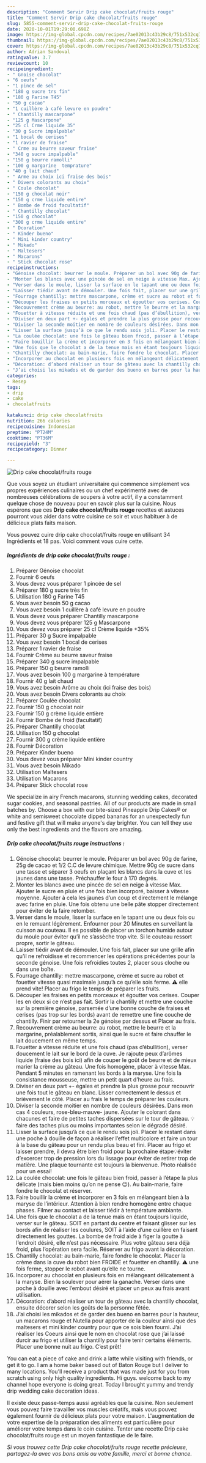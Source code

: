 ```yaml
---
description: "Comment Servir Drip cake chocolat/fruits rouge"
title: "Comment Servir Drip cake chocolat/fruits rouge"
slug: 5855-comment-servir-drip-cake-chocolat-fruits-rouge
date: 2020-10-01T19:29:00.698Z
image: https://img-global.cpcdn.com/recipes/7ae02013c43b29c8/751x532cq70/drip-cake-chocolatfruits-rouge-photo-principale-de-la-recette.jpg
thumbnail: https://img-global.cpcdn.com/recipes/7ae02013c43b29c8/751x532cq70/drip-cake-chocolatfruits-rouge-photo-principale-de-la-recette.jpg
cover: https://img-global.cpcdn.com/recipes/7ae02013c43b29c8/751x532cq70/drip-cake-chocolatfruits-rouge-photo-principale-de-la-recette.jpg
author: Adrian Sandoval
ratingvalue: 3.7
reviewcount: 10
recipeingredient:
- " Gnoise chocolat"
- "6 oeufs"
- "1 pince de sel"
- "180 g sucre trs fin"
- "180 g Farine T45"
- "50 g cacao"
- "1 cuillère à café levure en poudre"
- " Chantilly mascarpone"
- "125 g Mascarpone"
- "25 cl Crme liquide 35"
- "30 g Sucre impalpable"
- "1 bocal de cerises"
- "1 ravier de fraise"
- " Crme au beurre saveur fraise"
- "340 g sucre impalpable"
- "150 g beurre ramolli"
- "100 g margarine  temprature"
- "40 g lait chaud"
- " Arme au choix ici fraise des bois"
- " Divers colorants au choix"
- " Coule chocolat"
- "150 g chocolat noir"
- "150 g crme liquide entire"
- " Bombe de froid facultatif"
- " Chantilly chocolat"
- "150 g chocolat"
- "300 g crme liquide entire"
- " Dcoration"
- " Kinder bueno"
- " Mini kinder country"
- " Mikado"
- " Maltesers"
- " Macarons"
- " Stick chocolat rose"
recipeinstructions:
- "Génoise chocolat: beurrer le moule. Préparer un bol avec 90g de farine, 25g de cacao et 1/2 C.C de levure chimique. Mettre 90g de sucre dans une tasse et séparer 3 oeufs en plaçant les blancs dans la cuve et les jaunes dans une tasse. Préchauffer le four à 170 degrés."
- "Monter les blancs avec une pincée de sel en neige à vitesse Max. Ajouter le sucre en pluie et une fois bien incorporé, baisser à vitesse moyenne. Ajouter à cela les jaunes d’un coup et directement le mélange avec farine en pluie. Une fois obtenu une belle pâte stopper directement pour éviter de la faire retomber."
- "Verser dans le moule, lisser la surface en le tapant une ou deux fois ou en le remuant légèrement. Enfourner pour 20 Minutes en surveillant la cuisson au couteau. Il es possible de placer un torchon humide autour du moule pour éviter qu’il ne s’assèche trop vite. Si le couteau ressort propre, sortir le gâteau."
- "Laisser tiédir avant de démouler. Une fois fait, placer sur une grille afin qu’il ne refroidisse et recommencer les opérations précédentes pour la seconde génoise. Une fois refroidies toutes 2, placer sous cloche ou dans une boîte."
- "Fourrage chantilly: mettre mascarpone, crème et sucre au robot et fouetter vitesse quasi maximale jusqu’à ce qu’elle sois ferme. ⚠️ elle prend vite! Placer au frigo le temps de préparer les fruits."
- "Découper les fraises en petits morceaux et égoutter vos cerises. Couper les en deux si ce n’est pas fait. Sortir la chantilly et mettre une couche sur la première génoise, parsemée d’une bonne couche de fraises et cerises (pas trop sur les bords) avant de remettre une fine couche de chantilly. Finir par retourner la 2e génoise par dessus et Placer au frais."
- "Recouvrement crème au beurre: au robot, mettre le beurre et la margarine, préalablement sortis, ainsi que le sucre et faire chauffer le lait doucement en même temps."
- "Fouetter à vitesse réduite et une fois chaud (pas d’ébullition), verser doucement le lait sur le bord de la cuve. Je rajoute peux d’arômes liquide (fraise des bois ici) afin de couper le goût de beurre et de mieux marier la crème au gâteau. Une fois homogène, placer à vitesse Max. Pendant 5 minutes en ramenant les bords à la maryse. Une fois la consistance mousseuse, mettre un petit quart d’heure au frais."
- "Diviser en deux part +- égales et prendre la plus grosse pour recouvrir une fois tout le gâteau en blanc. Lisser correctement le dessus et brièvement le côté. Placer au frais le temps de préparer les couleurs."
- "Diviser la seconde moitier en nombre de couleurs désirées. Dans mon cas 4 couleurs, rose-bleu-mauve- jaune. Ajouter le colorant dans chacunes et faire de petites taches dispersées sur le tour de gâteau. 💡 faire des taches plus ou moins importantes selon le dégradé désiré."
- "Lisser la surface jusqu’à ce que le rendu sois joli. Placer le restant dans une poche à douille de façon à réaliser l’effet multicolore et faire un tour à la base du gâteau pour un rendu plus beau et fini. Placer au frigo et laisser prendre, il devra être bien froid pour la prochaine étape💡éviter d’excercer trop de pression lors du lissage pour éviter de retirer trop de matière. Une plaque tournante est toujours la bienvenue. Photo réalisée pour un essai!"
- "La coulée chocolat: une fois le gâteau bien froid, passer à l’étape la plus délicate (mais bien moins qu’on ne pense 😉). Au bain-marie, faire fondre le chocolat et réserver."
- "Faire bouillir la crème et incorporer en 3 fois en mélangeant bien à la maryse de l’intérieur. Attention à bien rendre homogène entre chaque phases. Filmer au contact et laisser tiédir à température ambiante."
- "Une fois que le chocolat a de la tenue mais en étant toujours liquide, verser sur le gâteau. SOIT en partant du centre et faisant glisser sur les bords afin de réaliser les coulures, SOIT à l’aide d’une cuillère en faisant directement les gouttes. La bombe de froid aide à figer la goutte à l’endroit désiré, elle n’est pas nécessaire. Plus votre gâteau sera déjà froid, plus l’opération sera facile. Réserver au frigo avant la décoration."
- "Chantilly chocolat: au bain-marie, faire fondre le chocolat. Placer la crème dans la cuve du robot bien FROIDE et fouetter en chantilly. ⚠️ une fois ferme, stopper le robot avant qu’elle ne tourne."
- "Incorporer au chocolat en plusieurs fois en mélangeant délicatement à la maryse. Bien la soulever pour aérer la ganache. Verser dans une poche à douille avec l’embout désiré et placer un peux au frais avant utilisation."
- "Décoration: d’abord réaliser un tour de gâteau avec la chantilly chocolat, ensuite décorer selon les goûts de la personne fêtée."
- "J’ai choisi les mikados et de garder des bueno en barres pour la hauteur, un macarons rouge et Nutella pour apporter de la couleur ainsi que des maltesers et mini kinder country pour que ce sois bien fourni. J’ai réaliser les Coeurs ainsi que le nom en chocolat rose que j’ai laissé durcir au frigo et utiliser la chantilly pour faire tenir certains éléments. Placer une bonne nuit au frigo. C’est prêt!"
categories:
- Resep
tags:
- drip
- cake
- chocolatfruits

katakunci: drip cake chocolatfruits 
nutrition: 266 calories
recipecuisine: Indonesian
preptime: "PT24M"
cooktime: "PT36M"
recipeyield: "3"
recipecategory: Dinner

---
```



![Drip cake chocolat/fruits rouge](https://img-global.cpcdn.com/recipes/7ae02013c43b29c8/751x532cq70/drip-cake-chocolatfruits-rouge-photo-principale-de-la-recette.jpg)

Que vous soyez un étudiant universitaire qui commence simplement vos propres expériences culinaires ou un chef expérimenté avec de nombreuses célébrations de soupers à votre actif, il y a constamment quelque chose de nouveau pour en savoir plus sur la cuisine. Nous espérons que ces <strong> Drip cake chocolat/fruits rouge </strong> recettes et astuces pourront vous aider dans votre cuisine ce soir et vous habituer à de délicieux plats faits maison.

<!--inarticleads1-->

Vous pouvez cuire drip cake chocolat/fruits rouge en utilisant 34 Ingrédients et 18 pas. Voici comment vous cuire cette.

##### Ingrédients de drip cake chocolat/fruits rouge :

1. Préparer  Génoise chocolat
1. Fournir 6 oeufs
1. Vous devez vous préparer 1 pincée de sel
1. Préparer 180 g sucre très fin
1. Utilisation 180 g Farine T45
1. Vous avez besoin 50 g cacao
1. Vous avez besoin 1 cuillère à café levure en poudre
1. Vous devez vous préparer  Chantilly mascarpone
1. Vous devez vous préparer 125 g Mascarpone
1. Vous devez vous préparer 25 cl Crème liquide +35%
1. Préparer 30 g Sucre impalpable
1. Vous avez besoin 1 bocal de cerises
1. Préparer 1 ravier de fraise
1. Fournir  Crème au beurre saveur fraise
1. Préparer 340 g sucre impalpable
1. Préparer 150 g beurre ramolli
1. Vous avez besoin 100 g margarine à température
1. Fournir 40 g lait chaud
1. Vous avez besoin  Arôme au choix (ici fraise des bois)
1. Vous avez besoin  Divers colorants au choix
1. Préparer  Coulée chocolat
1. Fournir 150 g chocolat noir
1. Fournir 150 g crème liquide entière
1. Fournir  Bombe de froid (facultatif)
1. Préparer  Chantilly chocolat
1. Utilisation 150 g chocolat
1. Fournir 300 g crème liquide entière
1. Fournir  Décoration
1. Préparer  Kinder bueno
1. Vous devez vous préparer  Mini kinder country
1. Vous avez besoin  Mikado
1. Utilisation  Maltesers
1. Utilisation  Macarons
1. Préparer  Stick chocolat rose


We specialize in airy French macarons, stunning wedding cakes, decorated sugar cookies, and seasonal pastries. All of our products are made in small batches by. Choose a box with our bite-sized Pineapple Drip Cakes® or white and semisweet chocolate dipped bananas for an unexpectedly fun and festive gift that will make anyone&#39;s day brighter. You can tell they use only the best ingredients and the flavors are amazing. 

<!--inarticleads2-->

##### Drip cake chocolat/fruits rouge instructions :

1. Génoise chocolat: beurrer le moule. Préparer un bol avec 90g de farine, 25g de cacao et 1/2 C.C de levure chimique. Mettre 90g de sucre dans une tasse et séparer 3 oeufs en plaçant les blancs dans la cuve et les jaunes dans une tasse. Préchauffer le four à 170 degrés.
1. Monter les blancs avec une pincée de sel en neige à vitesse Max. Ajouter le sucre en pluie et une fois bien incorporé, baisser à vitesse moyenne. Ajouter à cela les jaunes d’un coup et directement le mélange avec farine en pluie. Une fois obtenu une belle pâte stopper directement pour éviter de la faire retomber.
1. Verser dans le moule, lisser la surface en le tapant une ou deux fois ou en le remuant légèrement. Enfourner pour 20 Minutes en surveillant la cuisson au couteau. Il es possible de placer un torchon humide autour du moule pour éviter qu’il ne s’assèche trop vite. Si le couteau ressort propre, sortir le gâteau.
1. Laisser tiédir avant de démouler. Une fois fait, placer sur une grille afin qu’il ne refroidisse et recommencer les opérations précédentes pour la seconde génoise. Une fois refroidies toutes 2, placer sous cloche ou dans une boîte.
1. Fourrage chantilly: mettre mascarpone, crème et sucre au robot et fouetter vitesse quasi maximale jusqu’à ce qu’elle sois ferme. ⚠️ elle prend vite! Placer au frigo le temps de préparer les fruits.
1. Découper les fraises en petits morceaux et égoutter vos cerises. Couper les en deux si ce n’est pas fait. Sortir la chantilly et mettre une couche sur la première génoise, parsemée d’une bonne couche de fraises et cerises (pas trop sur les bords) avant de remettre une fine couche de chantilly. Finir par retourner la 2e génoise par dessus et Placer au frais.
1. Recouvrement crème au beurre: au robot, mettre le beurre et la margarine, préalablement sortis, ainsi que le sucre et faire chauffer le lait doucement en même temps.
1. Fouetter à vitesse réduite et une fois chaud (pas d’ébullition), verser doucement le lait sur le bord de la cuve. Je rajoute peux d’arômes liquide (fraise des bois ici) afin de couper le goût de beurre et de mieux marier la crème au gâteau. Une fois homogène, placer à vitesse Max. Pendant 5 minutes en ramenant les bords à la maryse. Une fois la consistance mousseuse, mettre un petit quart d’heure au frais.
1. Diviser en deux part +- égales et prendre la plus grosse pour recouvrir une fois tout le gâteau en blanc. Lisser correctement le dessus et brièvement le côté. Placer au frais le temps de préparer les couleurs.
1. Diviser la seconde moitier en nombre de couleurs désirées. Dans mon cas 4 couleurs, rose-bleu-mauve- jaune. Ajouter le colorant dans chacunes et faire de petites taches dispersées sur le tour de gâteau. 💡 faire des taches plus ou moins importantes selon le dégradé désiré.
1. Lisser la surface jusqu’à ce que le rendu sois joli. Placer le restant dans une poche à douille de façon à réaliser l’effet multicolore et faire un tour à la base du gâteau pour un rendu plus beau et fini. Placer au frigo et laisser prendre, il devra être bien froid pour la prochaine étape💡éviter d’excercer trop de pression lors du lissage pour éviter de retirer trop de matière. Une plaque tournante est toujours la bienvenue. Photo réalisée pour un essai!
1. La coulée chocolat: une fois le gâteau bien froid, passer à l’étape la plus délicate (mais bien moins qu’on ne pense 😉). Au bain-marie, faire fondre le chocolat et réserver.
1. Faire bouillir la crème et incorporer en 3 fois en mélangeant bien à la maryse de l’intérieur. Attention à bien rendre homogène entre chaque phases. Filmer au contact et laisser tiédir à température ambiante.
1. Une fois que le chocolat a de la tenue mais en étant toujours liquide, verser sur le gâteau. SOIT en partant du centre et faisant glisser sur les bords afin de réaliser les coulures, SOIT à l’aide d’une cuillère en faisant directement les gouttes. La bombe de froid aide à figer la goutte à l’endroit désiré, elle n’est pas nécessaire. Plus votre gâteau sera déjà froid, plus l’opération sera facile. Réserver au frigo avant la décoration.
1. Chantilly chocolat: au bain-marie, faire fondre le chocolat. Placer la crème dans la cuve du robot bien FROIDE et fouetter en chantilly. ⚠️ une fois ferme, stopper le robot avant qu’elle ne tourne.
1. Incorporer au chocolat en plusieurs fois en mélangeant délicatement à la maryse. Bien la soulever pour aérer la ganache. Verser dans une poche à douille avec l’embout désiré et placer un peux au frais avant utilisation.
1. Décoration: d’abord réaliser un tour de gâteau avec la chantilly chocolat, ensuite décorer selon les goûts de la personne fêtée.
1. J’ai choisi les mikados et de garder des bueno en barres pour la hauteur, un macarons rouge et Nutella pour apporter de la couleur ainsi que des maltesers et mini kinder country pour que ce sois bien fourni. J’ai réaliser les Coeurs ainsi que le nom en chocolat rose que j’ai laissé durcir au frigo et utiliser la chantilly pour faire tenir certains éléments. Placer une bonne nuit au frigo. C’est prêt!


You can eat a piece of cake and drink a latte while visiting with friends, or get it to go. I am a home baker based out of Baton Rouge but I deliver to many locations. You&#39;ll receive a product that was made just for you from scratch using only high quality ingredients. Hi guys. welcome back to my channel hope everyone is doing great. Today I brought yummy and trendy drip wedding cake decoration ideas. 

<!--inarticleads1-->

<p>
Il existe deux passe-temps aussi agréables que la cuisine. Non seulement vous pouvez faire travailler vos muscles créatifs, mais vous pouvez également fournir de délicieux plats pour votre maison. L'augmentation de votre expertise de la préparation des aliments est particulière pour améliorer votre temps dans le coin cuisine. Tenter une recette Drip cake chocolat/fruits rouge est un moyen fantastique de le faire.
</p>

<p>
<i>Si vous trouvez cette Drip cake chocolat/fruits rouge recette précieuse, partagez-la avec vos bons amis ou votre famille, merci et bonne chance.</i>
</p>
